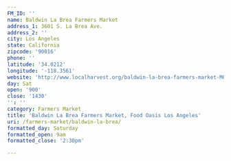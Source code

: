 ```yaml
---
FM_ID: ''
name: Baldwin La Brea Farmers Market
address_1: 3601 S. La Brea Ave.
address_2: ''
city: Los Angeles
state: California
zipcode: '90016'
phone: ''
latitude: '34.0212'
longitude: '-118.3561'
website: 'http://www.localharvest.org/baldwin-la-brea-farmers-market-M66674'
day: Sat
open: '900'
close: '1430'
'': ''
category: Farmers Market
title: 'Baldwin La Brea Farmers Market, Food Oasis Los Angeles'
uri: /farmers-market/baldwin-la-brea/
formatted_day: Saturday
formatted_open: 9am
formatted_close: '2:30pm'

---
```

